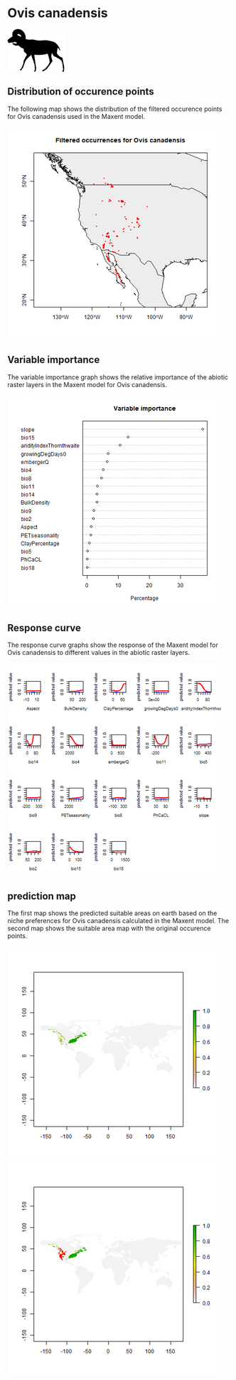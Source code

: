 # Ovis canadensis 

![](image_taxa.png) 

## Distribution of occurence points 
The following map shows the distribution of the filtered occurence points for Ovis canadensis used in the Maxent model. 

![](occurrences.png)
    
## Variable importance 
The variable importance graph shows the relative importance of the abiotic raster layers in the  Maxent model for Ovis canadensis. 

![](valid_maxent_variable_importance.png)
    
## Response curve 
The response curve graphs show the response of the Maxent model for Ovis canadensis to different values in the abiotic raster layers. 

![](valid_maxent_response_curve.png)
    
## prediction map 
The first map shows the predicted suitable areas on earth based on the niche preferences for Ovis canadensis calculated in the Maxent model. The second map shows the suitable area map with the original occurence points.

![](prediction_map.png)
![](prediction_occurence_map.png)
    
